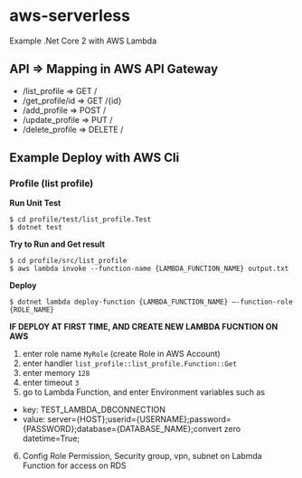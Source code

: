 # aws-serverless
Example .Net Core 2 with AWS Lambda

## API => Mapping in AWS API Gateway
- /list_profile => GET /
- /get_profile/id => GET /{id}
- /add_profile => POST /
- /update_profile => PUT /
- /delete_profile => DELETE /


## Example Deploy with AWS Cli
### Profile (list profile)
**Run Unit Test**
```
$ cd profile/test/list_profile.Test
$ dotnet test
```

**Try to Run and Get result**
```
$ cd profile/src/list_profile
$ aws lambda invoke --function-name {LAMBDA_FUNCTION_NAME} output.txt
```

**Deploy**
```
$ dotnet lambda deploy-function {LAMBDA_FUNCTION_NAME} –-function-role {ROLE_NAME}
```


**IF DEPLOY AT FIRST TIME, AND CREATE NEW LAMBDA FUCNTION ON AWS**
1. enter role name `MyRole` (create Role in AWS Account)
2. enter handler `list_profile::list_profile.Function::Get`
3. enter memory `128`
4. enter timeout `3`
5. go to Lambda Function, and enter Environment variables such as
- key: TEST_LAMBDA_DBCONNECTION 
- value: server={HOST};userid={USERNAME};password={PASSWORD};database={DATABASE_NAME};convert zero datetime=True;
6. Config Role Permission, Security group, vpn, subnet on Labmda Function for access on RDS